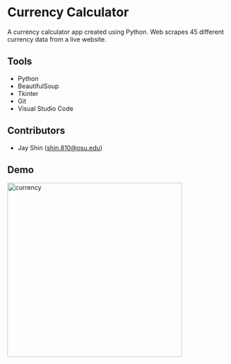 # Currency Calculator
A currency calculator app created using Python. Web scrapes 45 different currency data from a live website. 
## Tools
- Python
- BeautifulSoup
- Tkinter
- Git
- Visual Studio Code
## Contributors
- Jay Shin (shin.810@osu.edu)
## Demo
<img width="395" alt="currency" src="https://user-images.githubusercontent.com/83435667/179067602-517658a3-011f-4254-8dfe-cba54c79f741.png">

